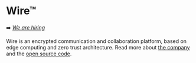 # Wire™

➡️ *[We are hiring](https://wire.com/jobs/)*

Wire is an encrypted communication and collaboration platform, based on edge computing and zero trust architecture. Read more about [the company](https://wire.com) and the [open source code](https://github.com/wireapp/wire).
